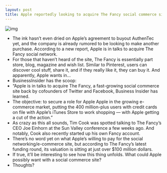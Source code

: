 ```yaml
---
layout: post
title: Apple reportedly looking to acquire The Fancy social commerce site
---
```

![img](http://media.idownloadblog.com/wp-content/uploads/2012/08/the-fancy.jpg)
* The ink hasn’t even dried on Apple’s agreement to buyout AuthenTec yet, and the company is already rumored to be looking to make another purchase. According to a new report, Apple is in talks to acquire The Fancy social network.
* For those that haven’t heard of the site, The Fancy is essentially part store, blog, magazine and wish list. Similar to Pinterest, users can discover cool stuff, share it, and if they really like it, they can buy it. And apparently, Apple wants in…
* BusinessInsider has the scoop:
* “Apple is in talks to acquire The Fancy, a fast-growing social commerce site back by cofounders of Twitter and Facebook, Business Insider has learned.
* The objective: to secure a role for Apple Apple in the growing e-commerce market, putting the 400 million-plus users with credit cards on file with Apple’s iTunes Store to work shopping — with Apple getting a cut of the action.”
* As crazy as this all sounds, Tim Cook was spotted talking to The Fancy’s CEO Joe Einhorn at the Sun Valley conference a few weeks ago. And notably, Cook also recently started up his own Fancy account.
* There’s no word yet on what Apple’s willing to pay for the social networking/e-commerce site, but according to The Fancy’s latest funding round, its valuation is sitting at just over $100 million dollars.
* If true, it’ll be interesting to see how this thing unfolds. What could Apple possibly want with a social commerce site?
* Thoughts?

